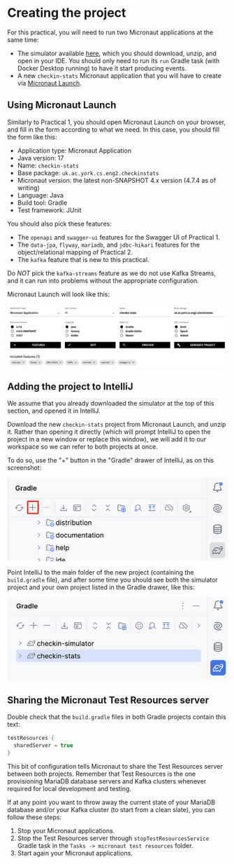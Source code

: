 # Creating the project

For this practical, you will need to run two Micronaut applications at the same time:

* The simulator available [here](../../solutions/practical3-simulator.zip), which you should download, unzip, and open in your IDE. You should only need to run its `run` Gradle task (with Docker Desktop running) to have it start producing events.
* A new `checkin-stats` Micronaut application that you will have to create via [Micronaut Launch](https://micronaut.io/launch/).

## Using Micronaut Launch

Similarly to Practical 1, you should open Micronaut Launch on your browser, and fill in the form according to what we need.
In this case, you should fill the form like this:

* Application type: Micronaut Application
* Java version: 17
* Name: `checkin-stats`
* Base package: `uk.ac.york.cs.eng2.checkinstats`
* Micronaut version: the latest non-SNAPSHOT 4.x version (4.7.4 as of writing)
* Language: Java
* Build tool: Gradle
* Test framework: JUnit

You should also pick these features:

* The `openapi` and `swagger-ui` features for the Swagger UI of Practical 1.
* The `data-jpa`, `flyway`, `mariadb`, and `jdbc-hikari` features for the object/relational mapping of Practical 2.
* The `kafka` feature that is new to this practical.

Do *NOT* pick the `kafka-streams` feature as we do not use Kafka Streams, and it can run into problems without the appropriate configuration.

Micronaut Launch will look like this:

![Screenshot of Micronaut Launch with the proposed options](./micronaut-launch.png)

## Adding the project to IntelliJ

We assume that you already downloaded the simulator at the top of this section, and opened it in IntelliJ.

Download the new `checkin-stats` project from Micronaut Launch, and unzip it.
Rather than opening it directly (which will prompt IntelliJ to open the project in a new window or replace this window), we will add it to our workspace so we can refer to both projects at once.

To do so, use the "+" button in the "Gradle" drawer of IntelliJ, as on this screenshot:

![Screenshot of the Add button in the Gradle drawer](./gradle-add.png)

Point IntelliJ to the main folder of the new project (containing the `build.gradle` file), and after some time you should see both the simulator project and your own project listed in the Gradle drawer, like this:

![Screenshot of the Gradle drawer showing both projects](./gradle-two-projects.png)

## Sharing the Micronaut Test Resources server

Double check that the `build.gradle` files in both Gradle projects contain this text:

```groovy
testResources {
  sharedServer = true
}
```

This bit of configuration tells Micronaut to share the Test Resources server between both projects.
Remember that Test Resources is the one provisioning MariaDB database servers and Kafka clusters whenever required for local development and testing.

If at any point you want to throw away the current state of your MariaDB database and/or your Kafka cluster (to start from a clean slate), you can follow these
steps:

1. Stop your Micronaut applications.
1. Stop the Test Resources server through `stopTestResourcesService` Gradle task in the `Tasks -> micronaut test resources` folder.
1. Start again your Micronaut applications.
